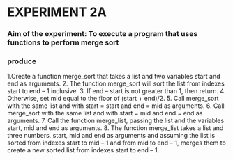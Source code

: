 # EXPERIMENT 2A
### Aim of the experiment: To execute a program that uses functions to perform merge sort
### produce

1.Create a function merge_sort that takes a list and two variables start and end as arguments.
2. The function merge_sort will sort the list from indexes start to end – 1 inclusive.
3. If end – start is not greater than 1, then return.
4. Otherwise, set mid equal to the floor of (start + end)/2.
5. Call merge_sort with the same list and with start = start and end = mid as arguments.
6. Call merge_sort with the same list and with start = mid and end = end as arguments.
7. Call the function merge_list, passing the list and the variables start, mid and end as arguments.
8. The function merge_list takes a list and three numbers, start, mid and end as arguments and assuming the list is sorted from indexes start to mid – 1 and from mid to end – 1, merges them to create a new sorted list from indexes start to end – 1.
